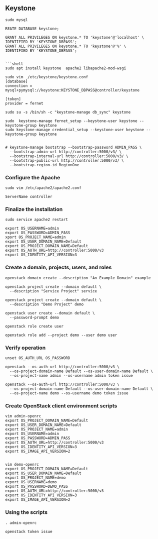 ## Keystone

```shell
sudo mysql

REATE DATABASE keystone;

GRANT ALL PRIVILEGES ON keystone.* TO 'keystone'@'localhost' \
IDENTIFIED BY 'KEYSTONE_DBPASS';
GRANT ALL PRIVILEGES ON keystone.* TO 'keystone'@'%' \
IDENTIFIED BY 'KEYSTONE_DBPASS';


```shell
sudo apt install keystone  apache2 libapache2-mod-wsgi

sudo vim  /etc/keystone/keystone.conf
[database]
connection = mysql+pymysql://keystone:KEYSTONE_DBPASS@controller/keystone

[token]
provider = fernet
```

```shell
sudo su -s /bin/sh -c "keystone-manage db_sync" keystone

sudo  keystone-manage fernet_setup --keystone-user keystone --keystone-group keystone
sudo keystone-manage credential_setup --keystone-user keystone --keystone-group keystone


```
```shell
# keystone-manage bootstrap --bootstrap-password ADMIN_PASS \
  --bootstrap-admin-url http://controller:5000/v3/ \
  --bootstrap-internal-url http://controller:5000/v3/ \
  --bootstrap-public-url http://controller:5000/v3/ \
  --bootstrap-region-id RegionOne

```

### Configure the Apache

```shell
sudo vim /etc/apache2/apache2.conf

ServerName controller
```

### Finalize the installation

```shell
sudo service apache2 restart

export OS_USERNAME=admin
export OS_PASSWORD=ADMIN_PASS
xport OS_PROJECT_NAME=admin
export OS_USER_DOMAIN_NAME=Default
export OS_PROJECT_DOMAIN_NAME=Default
export OS_AUTH_URL=http://controller:5000/v3
export OS_IDENTITY_API_VERSION=3

```

### Create a domain, projects, users, and roles

```shell
openstack domain create --description "An Example Domain" example

openstack project create --domain default \
  --description "Service Project" service

openstack project create --domain default \
  --description "Demo Project" demo

openstack user create --domain default \
  --password-prompt demo

openstack role create user

openstack role add --project demo --user demo user
```

### Verify operation

```shell
unset OS_AUTH_URL OS_PASSWORD

openstack --os-auth-url http://controller:5000/v3 \
  --os-project-domain-name Default --os-user-domain-name Default \
  --os-project-name admin --os-username admin token issue

openstack --os-auth-url http://controller:5000/v3 \
  --os-project-domain-name Default --os-user-domain-name Default \
  --os-project-name demo --os-username demo token issue
```

### Create OpenStack client environment scripts
```shell
vim admin-openrc
export OS_PROJECT_DOMAIN_NAME=Default
export OS_USER_DOMAIN_NAME=Default
export OS_PROJECT_NAME=admin
export OS_USERNAME=admin
export OS_PASSWORD=ADMIN_PASS
export OS_AUTH_URL=http://controller:5000/v3
export OS_IDENTITY_API_VERSION=3
export OS_IMAGE_API_VERSION=2


vim demo-openrc
export OS_PROJECT_DOMAIN_NAME=Default
export OS_USER_DOMAIN_NAME=Default
export OS_PROJECT_NAME=demo
export OS_USERNAME=demo
export OS_PASSWORD=DEMO_PASS
export OS_AUTH_URL=http://controller:5000/v3
export OS_IDENTITY_API_VERSION=3
export OS_IMAGE_API_VERSION=2
```

### Using the scripts
```shell
. admin-openrc

openstack token issue
```